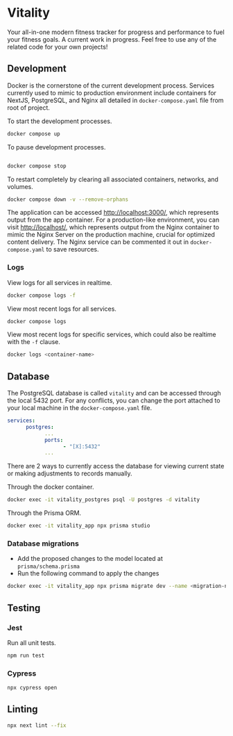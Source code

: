 # Vitality

Your all-in-one modern fitness tracker for progress and performance to fuel your fitness goals. A current work in progress. Feel free to use any of the related code for your own projects!

## Development

Docker is the cornerstone of the current development process. Services currently used to mimic to production environment include containers for NextJS, PostgreSQL, and Nginx all detailed in `docker-compose.yaml` file from root of project.

To start the development processes.

``` bash
docker compose up 
```

To pause development processes.

```bash

docker compose stop
```

To restart completely by clearing all associated containers, networks, and volumes.

```bash
docker compose down -v --remove-orphans 
```

The application can be accessed [http://localhost:3000/](http://localhost:3000/), which represents output from the app container. For a production-like environment, you can visit [http://localhost/](http://localhost/), which represents output from the Nginx container to mimic the Nginx Server on the production machine, crucial for optimized content delivery. The Nginx service can be commented it out in `docker-compose.yaml` to save resources.

### Logs

View logs for all services in realtime.

```bash
docker compose logs -f
```

View most recent logs for all services.

```bash
docker compose logs 
```

View most recent logs for specific services, which could also be realtime with the `-f` clause.

```bash
docker logs <container-name> 
```

## Database

The PostgreSQL database is called `vitality` and can be accessed through the local 5432 port. For any conflicts, you can change the port attached to your local machine in the `docker-compose.yaml` file.

``` yaml
services:
      postgres:   
            ...
            ports:
                  - "[X]:5432"
            ...
```

There are 2 ways to currently access the database for viewing current state or making adjustments to records manually.

Through the docker container.

``` bash
docker exec -it vitality_postgres psql -U postgres -d vitality
```

Through the Prisma ORM.

``` bash
docker exec -it vitality_app npx prisma studio
```

### Database migrations

- Add the proposed changes to the model located at `prisma/schema.prisma`
- Run the following command to apply the changes

``` bash
docker exec -it vitality_app npx prisma migrate dev --name <migration-name>
```

## Testing

### Jest

Run all unit tests.

```bash
npm run test  
```

### Cypress

```bash
npx cypress open
```

## Linting

```bash
npx next lint --fix
```
